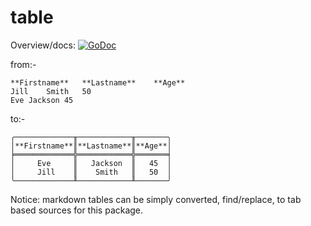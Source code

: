 # table

Overview/docs: [![GoDoc](https://godoc.org/github.com/splace/table?status.svg)](https://godoc.org/github.com/splace/table)

from:-

    **Firstname**   **Lastname**    **Age**
    Jill    Smith   50
    Eve Jackson 45

to:-

    ╭─────────────╥────────────╥───────╮
    │**Firstname**║**Lastname**║**Age**│
    ╞═════════════╬════════════╬═══════╡
    │     Eve     ║   Jackson  ║   45  │
    │     Jill    ║    Smith   ║   50  │
    ╰─────────────╨────────────╨───────╯

Notice: markdown tables can be simply converted, find/replace, to tab based sources for this package. 

